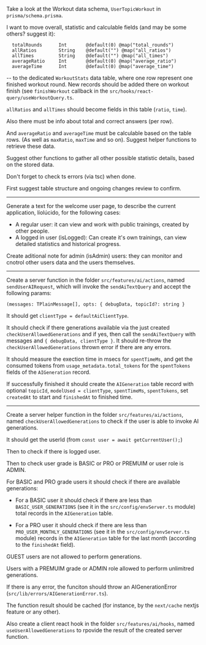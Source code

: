 Take a look at the Workout data schema, `UserTopicWorkout` in `prisma/schema.prisma`.

I want to move overall, statistic and calculable fields (and may be some others? suggest it):

```
  totalRounds      Int       @default(0) @map("total_rounds")
  allRatios        String    @default("") @map("all_ratios")
  allTimes         String    @default("") @map("all_times")
  averageRatio     Int       @default(0) @map("average_ratio")
  averageTime      Int       @default(0) @map("average_time")
```

-- to the dedicated `WorkoutStats` data table, where one row represent one finished workout round. New records should be added there on workout finish (see `finishWorkout` callback in the `src/hooks/react-query/useWorkoutQuery.ts`.

`allRatios` and `allTimes` should become fields in this table (`ratio`, `time`).

Also there must be info about total and correct answers (per row).

And `averageRatio` and `averageTime` must be calculable based on the table rows. (As well as `maxRatio`, `maxTime` and so on). Suggest helper functions to retrieve these data.

Suggest other functions to gather all other possible statistic details, based on the stored data.

Don't forget to check ts errors (via tsc) when done.

First suggest table structure and ongoing changes review to confirm.

---

Generate a text for the welcome user page, to describe the current application, líolúcido, for the following cases:

- A regular user: it can view and work with public trainings, created by other people.
- A logged in user (isLogged): Can create it's own trainings, can view detailed statistics and historical progress.

Create aditional note for admin (isAdmin) users: they can monitor and cnotrol other users data and the users themselves.

---

Create a server function in the folder `src/features/ai/actions`, named `sendUserAIRequest`, which will invoke the `sendAiTextQuery` and accept the following params:

```
(messages: TPlainMessage[], opts: { debugData, topicId?: string }
```

It should get `clientType = defaultAiClientType`.

It should check if there generations available via the just created `checkUserAllowedGenerations` and if yes, then call the `sendAiTextQuery` with messages and `{ debugData, clientType }`. It should re-throw the `checkUserAllowedGenerations` thrown error if there are any errors.

It should measure the exection time in msecs for `spentTimeMs`, and get the consumed tokens from `usage_metadata.total_tokens` for the `spentTokens` fields of the `AIGeneration` record.

If successfully finished it should create the `AIGeneration` table record with optional `topicId`, `modelUsed = clientType`, `spentTimeMs`, `spentTokens`, set `createdAt` to start and `finishedAt` to finished time.

---

Create a server helper function in the folder `src/features/ai/actions`, named `checkUserAllowedGenerations` to check if the user is able to invoke AI generations.

It should get the userId (from `const user = await getCurrentUser();`)

Then to check if there is logged user.

Then to check user grade is BASIC or PRO or PREMUIM or user role is ADMIN.

For BASIC and PRO grade users it should check if there are available generations:

- For a BASIC user it should check if there are less than `BASIC_USER_GENERATIONS` (see it in the `src/config/envServer.ts` module) total records in the `AIGeneration` table.

- For a PRO user it should check if there are less than `PRO_USER_MONTHLY_GENERATIONS` (see it in the `src/config/envServer.ts` module) records in the `AIGeneration` table for the last month (according to the `finishedAt` field).

GUEST users are not allowed to perform generations.

Users with a PREMUIM grade or ADMIN role allowed to perform unlimitred generations.

If there is any error, the funciton should throw an AIGenerationError (`src/lib/errors/AIGenerationError.ts`).

The function result should be cached (for instance, by the `next/cache` nextjs feature or any other).

Also create a client react hook in the folder `src/features/ai/hooks`, named `useUserAllowedGenerations` to rpovide the result of the created server function.

